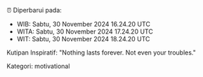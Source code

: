 ⏰ Diperbarui pada:
- WIB: Sabtu, 30 November 2024 16.24.20 UTC
- WITA: Sabtu, 30 November 2024 17.24.20 UTC
- WIT: Sabtu, 30 November 2024 18.24.20 UTC

Kutipan Inspiratif:
"Nothing lasts forever. Not even your troubles."


Kategori: motivational

